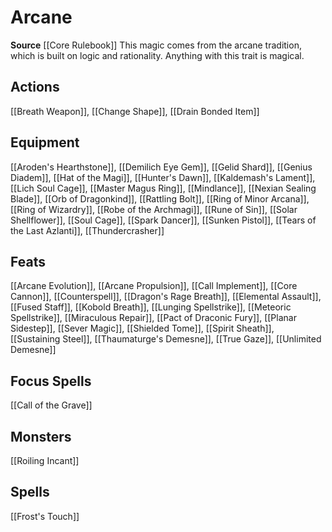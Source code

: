 ﻿---
id: '11'
name: Arcane
rarity: Common
source: '[[DATABASE/source/Core Rulebook|Core Rulebook]]'
trait:
- Arcane
type: Trait

---
# Arcane

**Source** [[Core Rulebook]] 
This magic comes from the arcane tradition, which is built on logic and rationality. Anything with this trait is magical.

## Actions

[[Breath Weapon]], [[Change Shape]], [[Drain Bonded Item]]

## Equipment

[[Aroden's Hearthstone]], [[Demilich Eye Gem]], [[Gelid Shard]], [[Genius Diadem]], [[Hat of the Magi]], [[Hunter's Dawn]], [[Kaldemash's Lament]], [[Lich Soul Cage]], [[Master Magus Ring]], [[Mindlance]], [[Nexian Sealing Blade]], [[Orb of Dragonkind]], [[Rattling Bolt]], [[Ring of Minor Arcana]], [[Ring of Wizardry]], [[Robe of the Archmagi]], [[Rune of Sin]], [[Solar Shellflower]], [[Soul Cage]], [[Spark Dancer]], [[Sunken Pistol]], [[Tears of the Last Azlanti]], [[Thundercrasher]]

## Feats

[[Arcane Evolution]], [[Arcane Propulsion]], [[Call Implement]], [[Core Cannon]], [[Counterspell]], [[Dragon's Rage Breath]], [[Elemental Assault]], [[Fused Staff]], [[Kobold Breath]], [[Lunging Spellstrike]], [[Meteoric Spellstrike]], [[Miraculous Repair]], [[Pact of Draconic Fury]], [[Planar Sidestep]], [[Sever Magic]], [[Shielded Tome]], [[Spirit Sheath]], [[Sustaining Steel]], [[Thaumaturge's Demesne]], [[True Gaze]], [[Unlimited Demesne]]

## Focus Spells

[[Call of the Grave]]

## Monsters

[[Roiling Incant]]

## Spells

[[Frost's Touch]]